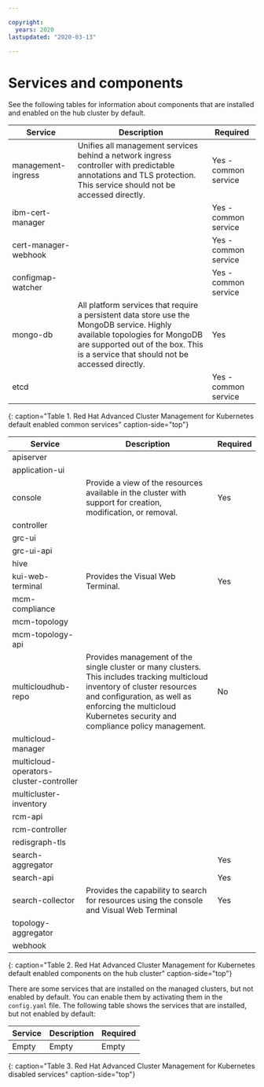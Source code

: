 ```yaml
---

copyright:
  years: 2020
lastupdated: "2020-03-13"

---
```



# Services and components

See the following tables for information about components that are installed and enabled on the hub cluster by default.

|Service|Description|Required|
|--------|-----------|-------------------|
|management-ingress|Unifies all management services behind a network ingress controller with predictable annotations and TLS protection. This service should not be accessed directly.|Yes - common service|
|ibm-cert-manager||Yes - common service|
|cert-manager-webhook||Yes - common service|
|configmap-watcher||Yes - common service|
|mongo-db|All platform services that require a persistent data store use the MongoDB service. Highly available topologies for MongoDB are supported out of the box. This is a service that should not be accessed directly.|Yes|
|etcd||Yes - common service|
{: caption="Table 1. Red Hat Advanced Cluster Management for Kubernetes default enabled common services" caption-side="top"}

|Service|Description|Required|
|--------|-----------|-------------------|
|apiserver|||
|application-ui|||
|console|Provide a view of the resources available in the cluster with support for creation, modification, or removal.|Yes|
|controller|||
|grc-ui|||
|grc-ui-api|||
|hive|||
|kui-web-terminal|Provides the Visual Web Terminal.|Yes|
|mcm-compliance|||
|mcm-topology|||
|mcm-topology-api|||
|multicloudhub-repo|Provides management of the single cluster or many clusters. This includes tracking multicloud inventory of cluster resources and configuration, as well as enforcing the multicloud Kubernetes security and compliance policy management.|No|
|multicloud-manager|||
|multicloud-operators-cluster-controller|||
|multicluster-inventory|||
|rcm-api|||
|rcm-controller|||
|redisgraph-tls|||
|search-aggregator||Yes|
|search-api||Yes|
|search-collector|Provides the capability to search for resources using the console and Visual Web Terminal |Yes|
|topology-aggregator|||
|webhook|||
{: caption="Table 2. Red Hat Advanced Cluster Management for Kubernetes default enabled components on the hub cluster" caption-side="top"}

There are some services that are installed on the managed clusters, but not enabled by default. You can enable them by activating them in the `config.yaml` file. The following table shows the services that are installed, but not enabled by default:

|Service|Description|Required|
|--------|-----------|-------------------|
|Empty|Empty|Empty|
{: caption="Table 3. Red Hat Advanced Cluster Management for Kubernetes disabled services" caption-side="top"}
